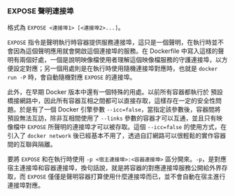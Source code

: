 ### EXPOSE 聲明連接埠

格式為 `EXPOSE <連接埠1> [<連接埠2>...]`。

`EXPOSE` 指令是聲明執行時容器提供服務連接埠，這只是一個聲明，在執行時並不會因為這個聲明應用就會開啟這個連接埠的服務。在 Dockerfile 中寫入這樣的聲明有兩個好處，一個是說明映像檔使用者理解這個映像檔服務的守護連接埠，以方便設定對應；另一個用處則是在執行時使用隨機連接埠對應時，也就是 `docker run -P` 時，會自動隨機對應 `EXPOSE` 的連接埠。

此外，在早期 Docker 版本中還有一個特殊的用處。以前所有容器都執行於 預設橋接網路中，因此所有容器互相之間都可以直接存取，這樣存在一定的安全性問題。於是有了一個 Docker 引擎參數 `--icc=false`，當指定該參數後，容器間將 預設無法互訪，除非互相間使用了 `--links` 參數的容器才可以互通，並且只有映像檔中 `EXPOSE` 所聲明的連接埠才可以被存取。這個 `--icc=false` 的使用方式，在引入了 `docker network` 後已經基本不用了，透過自訂網路可以很輕鬆的實作容器間的互聯與隔離。

要將 `EXPOSE` 和在執行時使用 `-p <宿主連接埠>:<容器連接埠>` 區分開來。`-p`，是對應宿主連接埠和容器連接埠，換句話說，就是將容器的對應連接埠服務公開給外界存取，而 `EXPOSE` 僅僅是聲明容器打算使用什麼連接埠而已，並不會自動在宿主進行連接埠對應。

